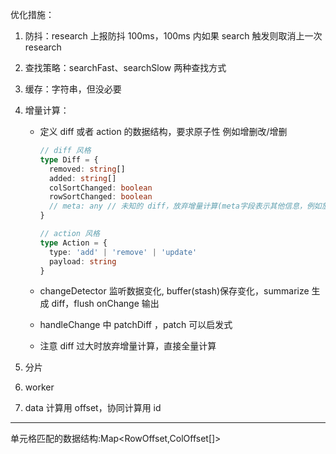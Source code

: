 优化措施：

1. 防抖：research 上报防抖 100ms，100ms 内如果 search 触发则取消上一次 research
2. 查找策略：searchFast、searchSlow 两种查找方式
3. 缓存：字符串，但没必要
4. 增量计算：

   - 定义 diff 或者 action 的数据结构，要求原子性
     例如增删改/增删

     ```ts
     // diff 风格
     type Diff = {
       removed: string[]
       added: string[]
       colSortChanged: boolean
       rowSortChanged: boolean
       // meta: any // 未知的 diff，放弃增量计算(meta字段表示其他信息，例如放弃增量计算)
     }

     // action 风格
     type Action = {
       type: 'add' | 'remove' | 'update'
       payload: string
     }
     ```

   - changeDetector 监听数据变化, buffer(stash)保存变化，summarize 生成 diff，flush onChange 输出
   - handleChange 中 patchDiff ，patch 可以启发式
   - 注意 diff 过大时放弃增量计算，直接全量计算

5. 分片
6. worker
7. data 计算用 offset，协同计算用 id

---

单元格匹配的数据结构:Map<RowOffset,ColOffset[]>
